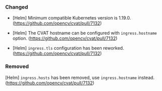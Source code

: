 ### Changed

- \[Helm\] Minimum compatible Kubernetes version is 1.19.0.
  (<https://github.com/opencv/cvat/pull/7132>)

- \[Helm\] The CVAT hostname can be configured with `ingress.hostname` option.
  (<https://github.com/opencv/cvat/pull/7132>)

- \[Helm\] `ingress.tls` configuration has been reworked.
  (<https://github.com/opencv/cvat/pull/7132>)

### Removed
  \[Helm\] `ingress.hosts` has been removed, use `ingress.hostname` instead.
  (<https://github.com/opencv/cvat/pull/7132>)
